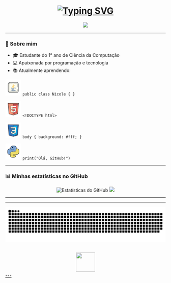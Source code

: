 <!--## Oii! Eu sou Nicole Guirardelli-->


<!--💻 1° ano de Ciência da Computação -->
<div align="center">
  <h1>
  <a href="https://git.io/typing-svg">
    <img src="https://readme-typing-svg.herokuapp.com?font=Fira+Code&size=30&duration=3000&pause=500&color=000000&center=true&vCenter=true&width=600&lines=Bem-vindo+ao+meu+perfil...;Eu+sou+Nicole+Guirardelli+!" alt="Typing SVG" />
  </a>
  </h1>
</div>



<p align="center">
  <img src="https://media.giphy.com/media/v1.Y2lkPTc5MGI3NjExZXY2NzZ5Z3BlcmR6YjQzN3lyeHd2c2xkN2k4ZXFwbXd6ZnpqYzdrMiZlcD12MV9naWZzX3NlYXJjaCZjdD1n/26AHONQ79FdWZhAI0/giphy.gif" width="300" />
</p>

---

### 🚀 Sobre mim
- 🎓 Estudante do 1° ano de Ciência da Computação
- 💻 Apaixonada por programação e tecnologia
- 📚 Atualmente aprendendo: 
  
<!--## <div align="center"-->


  <p>
    <img src="icons8-java-50.svg" width="50px" /> <code>public class Nicole { }</code>
  </p>

  <p>
    <img src="icons8-html-5-50.svg" width="50px" /> <code>&lt;!DOCTYPE html&gt;</code>
  </p>

  <p>
    <img src="icons8-css3-50.svg" width="50px" /> <code>body { background: #fff; }</code>
  </p>

  <p>
    <img src="icons8-python-50.svg" width="50px" /> <code>print("Olá, GitHub!")</code>
  </p>

<!--##</div> -->



---

### 📊 Minhas estatísticas no GitHub
<p align="center">
 <img src="https://github-readme-stats.vercel.app/api?username=NicoleGuirardelli&show_icons=true&theme=radical" alt="Estatísticas do GitHub" height="165" />
  <img src="https://github-readme-stats.vercel.app/api/top-langs/?username=NicoleGuirardelli&layout=compact&theme=radical" height="165" />
</p>

---

<!--### 🎯 Visitantes
<p align="center">
  <img src="https://komarev.com/ghpvc/?username=NicoleGuirardelli&label=Visitantes&color=ff69b4&style=flat" alt="Contador de visitas" />
</p>
-->
---


<p align="center">
  <img src="https://raw.githubusercontent.com/Platane/snk/output/github-contribution-grid-snake.svg" alt="Snake animation" />
</p>

  

 
 
  <br>
  <div align="center">
    <a href="https://www.linkedin.com/in/nicole-duarte-guirardelli-78a22737a/" target="blank"><img src="https://cdn.jsdelivr.net/gh/devicons/devicon/icons/linkedin/linkedin-original.svg" width="60" height="60"/>        
  </div>
</div>
<div align="center">

  

  
  
</div>



</div>
---



          
  
